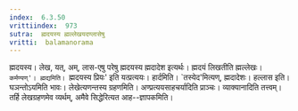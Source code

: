 ```yaml
---
index:  6.3.50
vrittiindex:  973
sutra:  ह्मदयस्य ह्मल्लेखयदण्लासेषु
vritti:  balamanorama 
---
```


ह्मदयस्य। लेख, यत्, अम्, लास-एषु परेषु ह्मदयस्य ह्मदादेश इत्यर्थः। ह्मदयं लिखतीति ह्मल्लेखः। `कर्मण्यण्'। ह्मद्यमिति। `ह्मदयस्य प्रियः' इति यत्प्रत्ययः। हार्दमिति। `तस्येद'मित्यण्, ह्मदादेशः। हल्लास इति। घञन्तोऽयमिति भावः। लेखेत्यणन्तस्य ग्रहणमिति। अण्प्रत्ययसाहचर्यादिति प्राञ्चः। व्याक्यानादिति तत्त्वम्। तर्हि लेखग्रहणमेव व्यर्थम्, अमैवे सिद्धेरित्यत आह--ज्ञापकमिति। 

